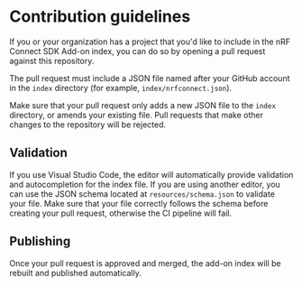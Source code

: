 # Contribution guidelines

If you or your organization has a project that you'd like to include in the nRF Connect SDK Add-on index, you can do so by opening a pull request against this repository.

The pull request must include a JSON file named after your GitHub account in the `index` directory (for example, `index/nrfconnect.json`).

Make sure that your pull request only adds a new JSON file to the `index` directory, or amends your existing file.
Pull requests that make other changes to the repository will be rejected.

## Validation

If you use Visual Studio Code, the editor will automatically provide validation and autocompletion for the index file. If you are using another editor, you can use the JSON schema located at `resources/schema.json` to validate your file. Make sure that your file correctly follows the schema before creating your pull request, otherwise the CI pipeline will fail.

## Publishing

Once your pull request is approved and merged, the add-on index will be rebuilt and published automatically.
